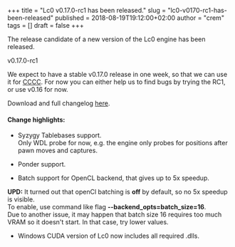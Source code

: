 +++
title = "Lc0 v0.17.0-rc1 has been released."
slug = "lc0-v0170-rc1-has-been-released"
published = 2018-08-19T19:12:00+02:00
author = "crem"
tags = []
draft = false
+++

The release candidate of a new version of the Lc0 engine has been released.

v0.17.0-rc1

We expect to have a stable v0.17.0 release in one week, so that we can use it
for [CCCC](http://www.chess.com/cccc). For now you can either help us to find
bugs by trying the RC1, or use v0.16 for now.

Download and full changelog
[here](https://github.com/LeelaChessZero/lc0/releases).

#### Change highlights:

  * Syzygy Tablebases support.  
Only WDL probe for now, e.g. the engine only probes for positions after pawn
moves and captures.

  * Ponder support.
  * Batch support for OpenCL backend, that gives up to 5x speedup.

 **UPD:** It turned out that openCl batching is **off** by default, so no 5x
speedup is visible.  
To enable, use command like flag **\--backend_opts=batch_size=16**.  
Due to another issue, it may happen that batch size 16 requires too much VRAM
so it doesn't start. In that case, try lower values.

  * Windows CUDA version of Lc0 now includes all required .dlls.
